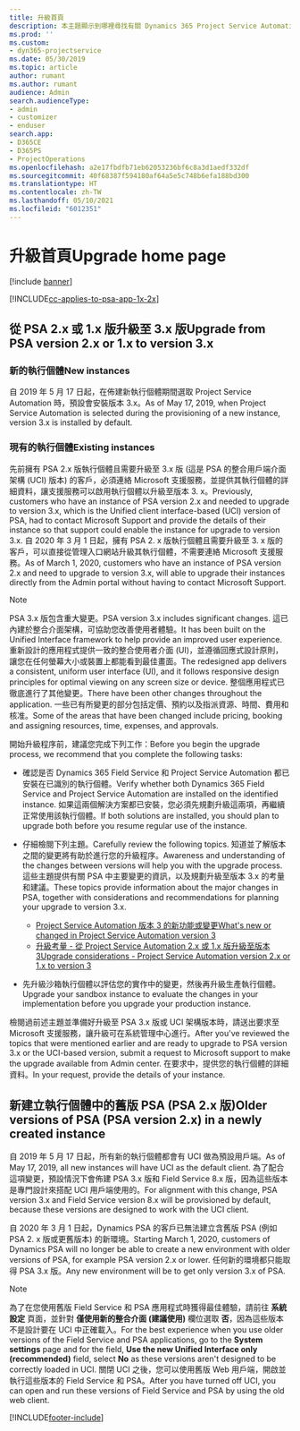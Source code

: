 ```yaml
---
title: 升級首頁
description: 本主題顯示到哪裡尋找有關 Dynamics 365 Project Service Automation 的新功能和其已變更功能的重要資訊，以及升級為最新版本的程序。
ms.prod: ''
ms.custom:
- dyn365-projectservice
ms.date: 05/30/2019
ms.topic: article
author: rumant
ms.author: rumant
audience: Admin
search.audienceType:
- admin
- customizer
- enduser
search.app:
- D365CE
- D365PS
- ProjectOperations
ms.openlocfilehash: a2e17fbdfb71eb62053236bf6c8a3d1aedf332df
ms.sourcegitcommit: 40f68387f594180af64a5e5c748b6efa188bd300
ms.translationtype: HT
ms.contentlocale: zh-TW
ms.lasthandoff: 05/10/2021
ms.locfileid: "6012351"
---
```

# <a name="upgrade-home-page"></a><span data-ttu-id="ca3af-103">升級首頁</span><span class="sxs-lookup"><span data-stu-id="ca3af-103">Upgrade home page</span></span>

[!include [banner](../includes/psa-now-project-operations.md)]

[!INCLUDE[cc-applies-to-psa-app-1x-2x](../includes/cc-applies-to-psa-app-1x-2x.md)]

## <a name="upgrade-from-psa-version-2x-or-1x-to-version-3x"></a><span data-ttu-id="ca3af-104">從 PSA 2.x 或 1.x 版升級至 3.x 版</span><span class="sxs-lookup"><span data-stu-id="ca3af-104">Upgrade from PSA version 2.x or 1.x to version 3.x</span></span>

### <a name="new-instances"></a><span data-ttu-id="ca3af-105">新的執行個體</span><span class="sxs-lookup"><span data-stu-id="ca3af-105">New instances</span></span>

<span data-ttu-id="ca3af-106">自 2019 年 5 月 17 日起，在佈建新執行個體期間選取 Project Service Automation 時，預設會安裝版本 3.x。</span><span class="sxs-lookup"><span data-stu-id="ca3af-106">As of May 17, 2019, when Project Service Automation is selected during the provisioning of a new instance, version 3.x is installed by default.</span></span>

### <a name="existing-instances"></a><span data-ttu-id="ca3af-107">現有的執行個體</span><span class="sxs-lookup"><span data-stu-id="ca3af-107">Existing instances</span></span>

<span data-ttu-id="ca3af-108">先前擁有 PSA 2.x 版執行個體且需要升級至 3.x 版 (這是 PSA 的整合用戶端介面架構 (UCI) 版本) 的客戶，必須連絡 Microsoft 支援服務，並提供其執行個體的詳細資料，讓支援服務可以啟用執行個體以升級至版本 3. x。</span><span class="sxs-lookup"><span data-stu-id="ca3af-108">Previously, customers who have an instance of PSA version 2.x and needed to upgrade to version 3.x, which is the Unified client interface-based (UCI) version of PSA, had to contact Microsoft Support and provide the details of their instance so that support could enable the instance for upgrade to version 3.x.</span></span> <span data-ttu-id="ca3af-109">自 2020 年 3 月 1 日起，擁有 PSA 2. x 版執行個體且需要升級至 3. x 版的客戶，可以直接從管理入口網站升級其執行個體，不需要連絡 Microsoft 支援服務。</span><span class="sxs-lookup"><span data-stu-id="ca3af-109">As of March 1, 2020, customers who have an instance of PSA version 2.x and need to upgrade to version 3.x, will able to upgrade their instances directly from the Admin portal without having to contact Microsoft Support.</span></span>  

> [!NOTE]
> <span data-ttu-id="ca3af-110">PSA 3.x 版包含重大變更。</span><span class="sxs-lookup"><span data-stu-id="ca3af-110">PSA version 3.x includes significant changes.</span></span> <span data-ttu-id="ca3af-111">這已內建於整合介面架構，可協助您改善使用者體驗。</span><span class="sxs-lookup"><span data-stu-id="ca3af-111">It has been built on the Unified Interface framework to help provide an improved user experience.</span></span> <span data-ttu-id="ca3af-112">重新設計的應用程式提供一致的整合使用者介面 (UI)，並遵循回應式設計原則，讓您在任何螢幕大小或裝置上都能看到最佳畫面。</span><span class="sxs-lookup"><span data-stu-id="ca3af-112">The redesigned app delivers a consistent, uniform user interface (UI), and it follows responsive design principles for optimal viewing on any screen size or device.</span></span> <span data-ttu-id="ca3af-113">整個應用程式已徹底進行了其他變更。</span><span class="sxs-lookup"><span data-stu-id="ca3af-113">There have been other changes throughout the application.</span></span> <span data-ttu-id="ca3af-114">一些已有所變更的部分包括定價、預約以及指派資源、時間、費用和核准。</span><span class="sxs-lookup"><span data-stu-id="ca3af-114">Some of the areas that have been changed include pricing, booking and assigning resources, time, expenses, and approvals.</span></span>

<span data-ttu-id="ca3af-115">開始升級程序前，建議您完成下列工作：</span><span class="sxs-lookup"><span data-stu-id="ca3af-115">Before you begin the upgrade process, we recommend that you complete the following tasks:</span></span>

- <span data-ttu-id="ca3af-116">確認是否 Dynamics 365 Field Service 和 Project Service Automation 都已安裝在已識別的執行個體。</span><span class="sxs-lookup"><span data-stu-id="ca3af-116">Verify whether both Dynamics 365 Field Service and Project Service Automation are installed on the identified instance.</span></span> <span data-ttu-id="ca3af-117">如果這兩個解決方案都已安裝，您必須先規劃升級這兩項，再繼續正常使用該執行個體。</span><span class="sxs-lookup"><span data-stu-id="ca3af-117">If both solutions are installed, you should plan to upgrade both before you resume regular use of the instance.</span></span>
- <span data-ttu-id="ca3af-118">仔細檢閱下列主題。</span><span class="sxs-lookup"><span data-stu-id="ca3af-118">Carefully review the following topics.</span></span> <span data-ttu-id="ca3af-119">知道並了解版本之間的變更將有助於進行您的升級程序。</span><span class="sxs-lookup"><span data-stu-id="ca3af-119">Awareness and understanding of the changes between versions will help you with the upgrade process.</span></span> <span data-ttu-id="ca3af-120">這些主題提供有關 PSA 中主要變更的資訊，以及規劃升級至版本 3.x 的考量和建議。</span><span class="sxs-lookup"><span data-stu-id="ca3af-120">These topics provide information about the major changes in PSA, together with considerations and recommendations for planning your upgrade to version 3.x.</span></span>

    - [<span data-ttu-id="ca3af-121">Project Service Automation 版本 3 的新功能或變更</span><span class="sxs-lookup"><span data-stu-id="ca3af-121">What's new or changed in Project Service Automation version 3</span></span>](whats-new-changed-v3.md)
    - [<span data-ttu-id="ca3af-122">升級考量 - 從 Project Service Automation 2.x 或 1.x 版升級至版本 3</span><span class="sxs-lookup"><span data-stu-id="ca3af-122">Upgrade considerations - Project Service Automation version 2.x or 1.x to version 3</span></span>](upgrade-v3.md)

- <span data-ttu-id="ca3af-123">先升級沙箱執行個體以評估您的實作中的變更，然後再升級生產執行個體。</span><span class="sxs-lookup"><span data-stu-id="ca3af-123">Upgrade your sandbox instance to evaluate the changes in your implementation before you upgrade your production instance.</span></span>

<span data-ttu-id="ca3af-124">檢閱過前述主題並準備好升級至 PSA 3.x 版或 UCI 架構版本時，請送出要求至 Microsoft 支援服務，讓升級可在系統管理中心進行。</span><span class="sxs-lookup"><span data-stu-id="ca3af-124">After you've reviewed the topics that were mentioned earlier and are ready to upgrade to PSA version 3.x or the UCI-based version, submit a request to Microsoft support to make the upgrade available from Admin center.</span></span> <span data-ttu-id="ca3af-125">在要求中，提供您的執行個體的詳細資料。</span><span class="sxs-lookup"><span data-stu-id="ca3af-125">In your request, provide the details of your instance.</span></span>

## <a name="older-versions-of-psa-psa-version-2x-in-a-newly-created-instance"></a><span data-ttu-id="ca3af-126">新建立執行個體中的舊版 PSA (PSA 2.x 版)</span><span class="sxs-lookup"><span data-stu-id="ca3af-126">Older versions of PSA (PSA version 2.x) in a newly created instance</span></span>

<span data-ttu-id="ca3af-127">自 2019 年 5 月 17 日起，所有新的執行個體都會有 UCI 做為預設用戶端。</span><span class="sxs-lookup"><span data-stu-id="ca3af-127">As of May 17, 2019, all new instances will have UCI as the default client.</span></span> <span data-ttu-id="ca3af-128">為了配合這項變更，預設情況下會佈建 PSA 3.x 版和 Field Service 8.x 版，因為這些版本是專門設計來搭配 UCI 用戶端使用的。</span><span class="sxs-lookup"><span data-stu-id="ca3af-128">For alignment with this change, PSA version 3.x and Field Service version 8.x will be provisioned by default, because these versions are designed to work with the UCI client.</span></span>

<span data-ttu-id="ca3af-129">自 2020 年 3 月 1 日起，Dynamics PSA 的客戶已無法建立含舊版 PSA (例如 PSA 2. x 版或更舊版本) 的新環境。</span><span class="sxs-lookup"><span data-stu-id="ca3af-129">Starting March 1, 2020, customers of Dynamics PSA will no longer be able to create a new environment with older versions of PSA, for example PSA version 2.x or lower.</span></span> <span data-ttu-id="ca3af-130">任何新的環境都只能取得 PSA 3.x 版。</span><span class="sxs-lookup"><span data-stu-id="ca3af-130">Any new environment will be to get only version 3.x of PSA.</span></span>

> [!NOTE]
> <span data-ttu-id="ca3af-131">為了在您使用舊版 Field Service 和 PSA 應用程式時獲得最佳體驗，請前往 **系統設定** 頁面，並針對 **僅使用新的整合介面 (建議使用)** 欄位選取 **否**，因為這些版本不是設計要在 UCI 中正確載入。</span><span class="sxs-lookup"><span data-stu-id="ca3af-131">For the best experience when you use older versions of the Field Service and PSA applications, go to the **System settings** page and for the field, **Use the new Unified Interface only (recommended)** field, select **No** as these versions aren't designed to be correctly loaded in UCI.</span></span> <span data-ttu-id="ca3af-132">關閉 UCI 之後，您可以使用舊版 Web 用戶端，開啟並執行這些版本的 Field Service 和 PSA。</span><span class="sxs-lookup"><span data-stu-id="ca3af-132">After you have turned off UCI, you can open and run these versions of Field Service and PSA by using the old web client.</span></span> 


[!INCLUDE[footer-include](../includes/footer-banner.md)]